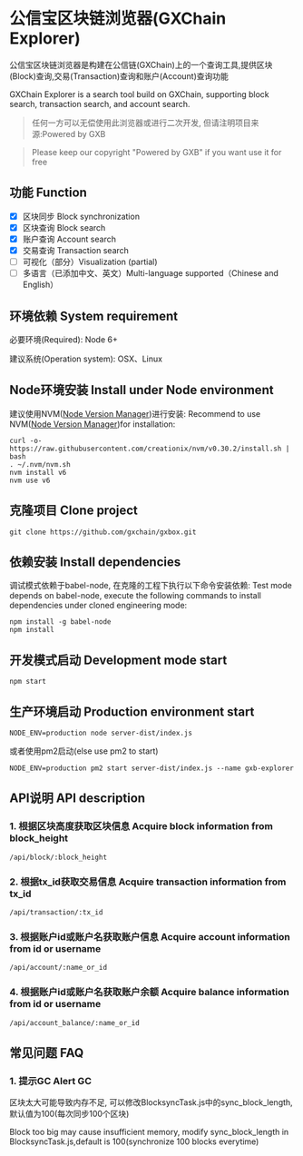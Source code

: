 # 公信宝区块链浏览器(GXChain Explorer)

公信宝区块链浏览器是构建在公信链(GXChain)上的一个查询工具,提供区块(Block)查询,交易(Transaction)查询和账户(Account)查询功能

GXChain Explorer is a search tool build on GXChain, supporting block search, transaction search, and account search.

> 任何一方可以无偿使用此浏览器或进行二次开发, 但请注明项目来源:Powered by GXB

> Please keep our copyright "Powered by GXB" if you want use it for free

## 功能 Function
- [x] 区块同步 Block synchronization
- [x] 区块查询 Block search
- [x] 账户查询 Account search
- [x] 交易查询 Transaction search
- [ ] 可视化（部分）Visualization (partial)
- [ ] 多语言（已添加中文、英文）Multi-language supported（Chinese and English）

## 环境依赖 System requirement

必要环境(Required): Node 6+

建议系统(Operation system): OSX、Linux

## Node环境安装 Install under Node environment

建议使用NVM([Node Version Manager](https://github.com/creationix/nvm))进行安装:
Recommend to use NVM([Node Version Manager](https://github.com/creationix/nvm))for installation:

```
curl -o- https://raw.githubusercontent.com/creationix/nvm/v0.30.2/install.sh | bash
. ~/.nvm/nvm.sh
nvm install v6
nvm use v6
```

## 克隆项目 Clone project

```
git clone https://github.com/gxchain/gxbox.git
```

## 依赖安装 Install dependencies

调试模式依赖于babel-node, 在克隆的工程下执行以下命令安装依赖:
Test mode depends on babel-node, execute the following commands to install dependencies under cloned engineering mode:


```
npm install -g babel-node
npm install
```

## 开发模式启动 Development mode start

```
npm start
```

## 生产环境启动 Production environment start

```
NODE_ENV=production node server-dist/index.js
```

或者使用pm2启动(else use pm2 to start)

```
NODE_ENV=production pm2 start server-dist/index.js --name gxb-explorer
```

## API说明 API description

### 1. 根据区块高度获取区块信息 Acquire block information from block_height

```
/api/block/:block_height
```

### 2. 根据tx_id获取交易信息 Acquire transaction information from tx_id

```
/api/transaction/:tx_id
```

### 3. 根据账户id或账户名获取账户信息 Acquire account information from id or username

```
/api/account/:name_or_id
```

### 4. 根据账户id或账户名获取账户余额 Acquire balance information from id or username

```
/api/account_balance/:name_or_id
```

## 常见问题 FAQ

### 1. 提示GC Alert GC
区块太大可能导致内存不足, 可以修改BlocksyncTask.js中的sync_block_length,默认值为100(每次同步100个区块)

Block too big may cause insufficient memory, modify sync_block_length in BlocksyncTask.js,default is 100(synchronize 100 blocks everytime)

